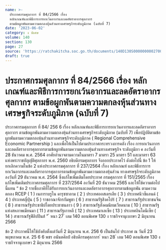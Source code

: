 ```yaml
---
name: >-
  ประกาศกรมศุลกากร ที่ 84/2566 เรื่อง
  หลักเกณฑ์และพิธีการการยกเว้นอากรและลดอัตราอากรศุลกากร
  ตามข้อผูกพันตามความตกลงหุ้นส่วนทางเศรษฐกิจระดับภูมิภาค (ฉบับที่ 7)
date: '2023-06-02'
category: ง พิเศษ
volume: 140
section: 130
page: 27
source: 'https://ratchakitcha.soc.go.th/documents/140D130S0000000002700.pdf'
draft: true
---
```


# ประกาศกรมศุลกากร ที่ 84/2566 เรื่อง หลักเกณฑ์และพิธีการการยกเว้นอากรและลดอัตราอากรศุลกากร ตามข้อผูกพันตามความตกลงหุ้นส่วนทางเศรษฐกิจระดับภูมิภาค (ฉบับที่ 7)

ประกาศกรมศุลกากร ที่ 84/ 256 6 เรื่อง หลักเกณฑ์และพิธีการการยกเว้นอากรและลดอัตราอากรศุลกากร ตามข้อผูกพันตามความตกลงหุ้นส่วนทางเศรษฐกิจระดับภูมิภาค (ฉบับที่ 7) เพื่อปฏิบัติตามข้อผูกพันตามความตกลงหุ้นส่วนทางเศรษฐกิจระดับภูมิภาค ( Regional Comprehensive Economic Partnership ) และเพื่อให้เป็นไปตามประกาศกระทรวงการคลัง เรื่อง การยกเว้นอากรและลดอัตราอากรศุลกากรตามข้อผูกพันตามความตกลงหุ้นส่วนทางเศรษฐกิจ ระดับภูมิภา ค ลงวันที่ 28 ธันวาคม พ.ศ. 2564 อาศัยอำนาจตามความในมาตรา 7 มาตรา 25 มาตรา 51 และมาตรา 63 แห่งพระราชบัญญัติศุลกากร พ.ศ. 2560 อธิบดีกรมศุลกากร จึงออกประกาศไว้ ดังต่อไปนี้ ข้อ 1 ให้ยกเลิกความในข้อ 2 แห่งประกาศกรมศุลกากร ที่ 237/2564 เรื่อง หลักเกณฑ์ และพิธีการการยกเว้นอากรและลดอัตราอากรศุลกากรตามข้อผูกพันตามความตกลงหุ้นส่วน ทางเศรษฐกิจระดับภูมิภาค ลงวันที่ 29 ธันวาคม พ.ศ. 2564 ซึ่งแก้ไขเพิ่มเติมโดยประกาศ กรมศุลกากร ที่ 151/2565 เรื่อง แก้ไขเพิ่มเติมประกาศกรมศุลกากร ที่ 237/2564 ลงวันที่ 20 ธันวาคม 2565 และให้ใช้ความต่อไปนี้แทน “ ข้อ 2 รายชื่อภาคีที่ได้รับการยกเว้นอากรและลดอัตราอากรศุลกากรตามข้อผูกพัน ตามความตกลง RCEP ( 1 ) เนการาบรูไน ดารุซซาลาม ( 2 ) ประเทศออสเตรเลีย ( 3 ) ประเทศนิวซีแลนด์ ( 4 ) ประเทศญี่ปุ่น ( 5 ) ราชอาณาจักรกัมพูชา ( 6 ) สาธารณรัฐสิงคโปร์ ( 7 ) สาธารณรัฐประชาชนจีน ( 8 ) สาธารณรัฐประชาธิปไตยประชาชนลาว ( 9 ) สาธารณรัฐสังคมนิยมเวียดนาม ( 10 ) สาธารณรัฐแห่งสหภาพเมียนมา ( 11 ) สาธารณรัฐเกาหลี ( 12 ) ประเทศมาเลเซีย ( 13 ) ประเทศอินโดนีเซีย ( 14 ) สาธารณรัฐฟิลิปปินส์ ” ้ หนา 27 ่ เลม 140 ตอนพิเศษ 130 ง ราชกิจจานุเบกษา 2 มิถุนายน 2566

ข้อ 2 ประกาศนี้ให้ใช้บังคับตั้งแต่วันที่ 2 มิถุนายน พ.ศ. 256 6 เป็นต้นไป ประกาศ ณ วันที่ 23 พฤษภาคม พ.ศ. 25 6 6 พชร อนันตศิลป์ อธิบดีกรมศุลกากร ้ หนา 28 ่ เลม 140 ตอนพิเศษ 130 ง ราชกิจจานุเบกษา 2 มิถุนายน 2566
